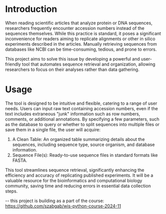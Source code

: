 # Introduction

When reading scientific articles that analyze protein or DNA sequences, researchers frequently encounter accession numbers instead of the sequences themselves. While this practice is standard, it poses a significant inconvenience for readers aiming to replicate alignments or other in silico experiments described in the articles. Manually retrieving sequences from databases like NCBI can be time-consuming, tedious, and prone to errors.

This project aims to solve this issue by developing a powerful and user-friendly tool that automates sequence retrieval and organization, allowing researchers to focus on their analyses rather than data gathering.

# Usage

The tool is designed to be intuitive and flexible, catering to a range of user needs. Users can input raw text containing accession numbers, even if the text includes extraneous "junk" information such as row numbers, comments, or additional annotations. By specifying a few parameters, such as the database to query or whether to split sequences into multiple files or save them in a single file, the user will acquire:

1. A Clean Table: An organized table summarizing details about the sequences, including sequence type, source organism, and database information.
2. Sequence File(s): Ready-to-use sequence files in standard formats like FASTA.

This tool streamlines sequence retrieval, significantly enhancing the efficiency and accuracy of replicating published experiments. It will be a valuable resource for the bioinformatics and computational biology community, saving time and reducing errors in essential data collection steps.

--
this project is building as a part of the course: https://github.com/szabgab/wis-python-course-2024-11
